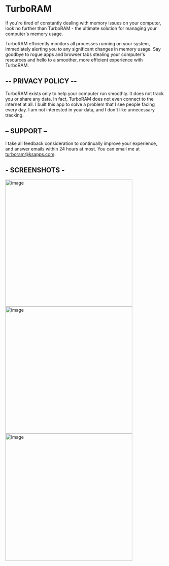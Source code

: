 # TurboRAM

If you're tired of constantly dealing with memory issues on your computer, look no further than TurboRAM - the ultimate solution for managing your computer's memory usage.

TurboRAM efficiently monitors all processes running on your system, immediately alerting you to any significant changes in memory usage. Say goodbye to rogue apps and browser tabs stealing your computer's resources and hello to a smoother, more efficient experience with TurboRAM.

## -- PRIVACY POLICY --
TurboRAM exists only to help your computer run smoothly. It does not track you or share any data. In fact, TurboRAM does not even connect to the internet at all. I built this app to solve a problem that I see people facing every day. I am not interested in your data, and I don't like unnecessary tracking.

## – SUPPORT –
I take all feedback consideration to continually improve your experience, and answer emails within 24 hours at most. You can email me at [turboram@ksapps.com](mailto:turboram@ksapps.com).

## - SCREENSHOTS -
<img width="400" alt="image" src="https://user-images.githubusercontent.com/46585033/221367168-5c02336c-8aed-430f-9765-2804aa536e67.png">
<img width="400" alt="image" src="https://user-images.githubusercontent.com/46585033/221367223-45d4f3a6-863c-4884-89ee-2c9577be5b44.png">
<img width="400" alt="image" src="https://user-images.githubusercontent.com/46585033/221367242-27db3253-4234-4b69-b877-b5724ee62c0b.png">
